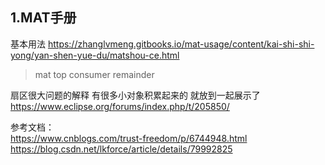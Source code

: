 

## 1.MAT手册
基本用法
https://zhanglvmeng.gitbooks.io/mat-usage/content/kai-shi-shi-yong/yan-shen-yue-du/matshou-ce.html


> mat top consumer remainder

扇区很大问题的解释 有很多小对象积累起来的 就放到一起展示了
https://www.eclipse.org/forums/index.php/t/205850/

参考文档：  
https://www.cnblogs.com/trust-freedom/p/6744948.html  
https://blog.csdn.net/lkforce/article/details/79992825
